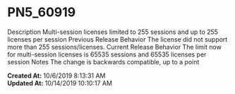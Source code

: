 # PN5_60919

Description Multi-session licenses limited to 255 sessions and up to 255 licenses per session Previous Release Behavior The license did not support more than 255 sessions/licenses. Current Release Behavior The limit now for multi-session licenses is 65535 sessions and 65535 licenses per session Notes The change is backwards compatible, up to a point  

**Created At:** 10/6/2019 8:13:31 AM  
**Updated At:** 10/14/2019 10:10:17 AM  

